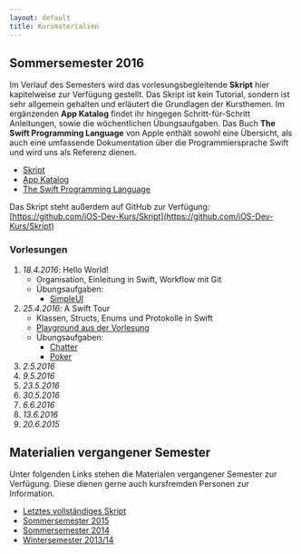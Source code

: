 ```yaml
---
layout: default
title: Kursmaterialien
---
```


## Sommersemester 2016

Im Verlauf des Semesters wird das vorlesungsbegleitende **Skript** hier kapitelweise zur Verfügung gestellt. Das Skript ist kein Tutorial, sondern ist sehr allgemein gehalten und erläutert die Grundlagen der Kursthemen. Im ergänzenden **App Katalog** findet ihr hingegen Schritt-für-Schritt Anleitungen, sowie die wöchentlichen Übungsaufgaben. Das Buch **The Swift Programming Language** von Apple enthält sowohl eine Übersicht, als auch eine umfassende Dokumentation über die Programmiersprache Swift und wird uns als Referenz dienen.

- [Skript](https://github.com/iOS-Dev-Kurs/Skript/blob/master/dist/ios_dev_kurs_skript.pdf)
- [App Katalog](https://github.com/iOS-Dev-Kurs/Skript/blob/master/dist/ios_dev_kurs_app_katalog.pdf)
- [The Swift Programming Language](https://developer.apple.com/library/ios/documentation/Swift/Conceptual/Swift_Programming_Language/)

Das Skript steht außerdem auf GitHub zur Verfügung: [https://github.com/iOS-Dev-Kurs/Skript](https://github.com/iOS-Dev-Kurs/Skript)

### Vorlesungen

1. *18.4.2016*: Hello World!
	- Organisation, Einleitung in Swift, Workflow mit Git
	- Übungsaufgaben:
		- [SimpleUI](https://github.com/iOS-Dev-Kurs/SimpleUI)
2. *25.4.2016*: A Swift Tour
	- Klassen, Structs, Enums und Protokolle in Swift
	- [Playground aus der Vorlesung](https://github.com/iOS-Dev-Kurs/Skript/raw/master/dist/material/Vorlesung%2002%20-%20A%20Swift%20Tour.playground.zip)
	- Übungsaufgaben:
		- [Chatter](https://github.com/iOS-Dev-Kurs/chatter)
		- [Poker](https://github.com/iOS-Dev-Kurs/poker)
3. *2.5.2016*
4. *9.5.2016*
5. *23.5.2016*
6. *30.5.2016*
7. *6.6.2016*
8. *13.6.2016*
9. *20.6.2015*

## Materialien vergangener Semester

Unter folgenden Links stehen die Materialen vergangener Semester zur Verfügung. Diese dienen gerne auch kursfremden Personen zur Information.

- [Letztes vollständiges Skript](https://github.com/iOS-Dev-Kurs/Skript/tree/public/dist)
- [Sommersemester 2015](https://github.com/iOS-Dev-Kurs/Skript/v3/public/dist)
- [Sommersemester 2014](https://github.com/iOS-Dev-Kurs/Skript/v2/public/dist)
- [Wintersemester 2013/14](https://github.com/iOS-Dev-Kurs/Skript/tree/pre-v2/dist/public)
